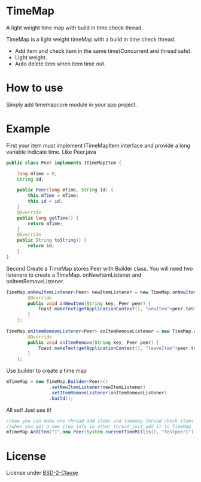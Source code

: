 # TimeMap
A light weight time map with build in time check thread.

TimeMap is a light weight timeMap with a build in time check thread. 

  - Add item and check item in the same time(Concurrent and thread safe).
  - Light weight.
  - Auto delete item when item time out.

# How to use
Simply add timemapcore module in your app project.

# Example
First your item must implement ITimeMapItem interface and provide a long variable indicate time.
Like Peer.java
```java
public class Peer implements ITimeMapItem {

	long mTime = 0;
	String id;

	public Peer(long mTime, String id) {
		this.mTime = mTime;
		this.id = id;
	}
	@Override
	public long getTime() {
		return mTime;
	}
	@Override
	public String toString() {
		return id;
	}
}
```
Second Create a TimeMap stores Peer with Builder class. You will need two listeners to create a TimeMap. onNewItemListener and
onItemRemoveListener.
```java
TimeMap.onNewItemListener<Peer> newItemListener = new TimeMap.onNewItemListener<Peer>() {
		@Override
		public void onNewItem(String key, Peer peer) {
			Toast.makeText(getApplicationContext(), "newItem"+peer.toString(), Toast.LENGTH_LONG).show();
		}
	};
		
TimeMap.onItemRemoveListener<Peer> onItemRemoveListener = new TimeMap.onItemRemoveListener<Peer>() {
		@Override
		public void onItemRemove(String key, Peer peer) {
			Toast.makeText(getApplicationContext(), "leaveItem"+peer.toString(), Toast.LENGTH_LONG).show();
		}
	};
```
Use builder to create a time map
```java
mTimeMap = new TimeMap.Builder<Peer>()
				.setNewItemListener(newItemListener)
				.setItemRemoveListener(onItemRemoveListener)
				.build();
```
All set! Just use it!
```java
//now you can make one thread add items and timemap thread check items
//when you get a new item info in other thread just add it to TimeMap
mTimeMap.AddItem("1",new Peer(System.currentTimeMillis(), "testpeer1"));
```
# License
License under [BSD-2-Clause](https://opensource.org/licenses/BSD-2-Clause)
